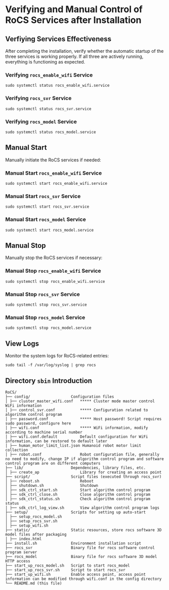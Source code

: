 # Verifying and Manual Control of RoCS Services after Installation

## Verfiying Services Effectiveness

After completing the installation, verify whether the automatic startup of the three services is working properly. If all three are actively running, everything is functioning as expected.

### Verifying `rocs_enable_wifi` Service

```shell
sudo systemctl status rocs_enable_wifi.service
```

### Verifying `rocs_svr` Service

```shell
sudo systemctl status rocs_svr.service
```

### Verifying `rocs_model` Service

```shell
sudo systemctl status rocs_model.service
```

## Manual Start

Manually initiate the RoCS services if needed:

### Manual Start `rocs_enable_wifi` Service

```shell
sudo systemctl start rocs_enable_wifi.service
```

### Manual Start `rocs_svr` Service

```shell
sudo systemctl start rocs_svr.service
```

### Manual Start `rocs_model` Service

```shell
sudo systemctl start rocs_model.service
```

## Manual Stop

Manually stop the RoCS services if necessary:

### Manual Stop `rocs_enable_wifi` Service

```shell
sudo systemctl stop rocs_enable_wifi.service
```

### Manual Stop `rocs_svr` Service

```shell
sudo systemctl stop rocs_svr.service
```

### Manual Stop `rocs_model` Service

```shell
sudo systemctl stop rocs_model.service
```

## View Logs

Monitor the system logs for RoCS-related entries:

```shell
sudo tail -f /var/log/syslog | grep rocs
```

## Directory `sbin` Introduction

```shell
RoCS/
├── config/                  Configuration files
│ ├── cluster_master_wifi.conf   ***** Cluster mode master control WiFi information
│ ├── control_svr.conf           ***** Configuration related to algorithm control program
│ ├── password.conf              ***** Host password! Script requires sudo password, configure here
│ ├── wifi.conf                  ***** WiFi information, modify according to machine serial number
│ ├── wifi.conf.default          Default configuration for WiFi information, can be restored to default later
│ ├── human_motor_limit_list.json Humanoid robot motor limit collection
│ ├── robot.conf                 Robot configuration file, generally no need to modify, change IP if algorithm control program and software control program are on different computers
├── lib/                     Dependencies, library files, etc.
│ ├── create_ap                  Library for creating an access point
├── script/                  Script files (executed through rocs_svr)
│ ├── reboot.sh                  Reboot
│ ├── shutdown.sh                Shutdown
│ ├── sdk_ctrl_start.sh          Start algorithm control program
│ ├── sdk_ctrl_close.sh          Close algorithm control program
│ ├── sdk_ctrl_status.sh         Check algorithm control program status
│ ├── sdk_ctrl_log_view.sh       View algorithm control program logs
├── setup/                   Scripts for setting up auto-start
│ ├── setup_rocs_model.sh
│ ├── setup_rocs_svr.sh
│ ├── setup_wifi.sh
├── static/                  Static resources, store rocs software 3D model files after packaging
│ ├── index.html
├── install.sh               Environment installation script
├── rocs_svr                 Binary file for rocs software control program server
├── rocs_model               Binary file for rocs software 3D model HTTP access
├── start_up_rocs_model.sh   Script to start rocs_model
├── start_up_rocs_svr.sh     Script to start rocs_svr
├── start_up_wifi.sh         Enable access point, access point information can be modified through wifi.conf in the config directory
└── README.md (this file)
```
